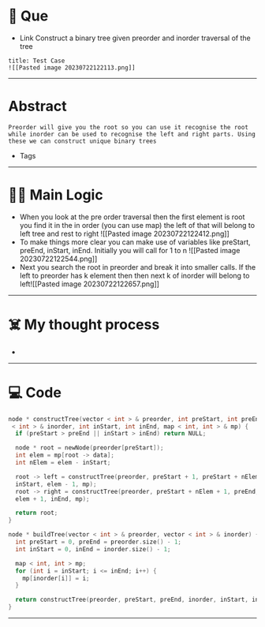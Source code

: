 # 🧩 Que
- Link
Construct a binary tree given preorder and inorder traversal of the tree
```ad-question
title: Test Case
![[Pasted image 20230722122113.png]]

```

---
# Abstract
```ad-abstract
Preorder will give you the root so you can use it recognise the root while inorder can be used to recognise the left and right parts. Using these we can construct unique binary trees
```

- Tags 
--- 
# 🕵️‍♂️ Main Logic
- When you look at the pre order traversal then the first element is root you find it in the in order (you can use map) the left of that will belong to left tree and rest to right ![[Pasted image 20230722122412.png]]
- To make things more clear you can make use of variables like preStart, preEnd, inStart, inEnd. Initially you will call for 1 to n ![[Pasted image 20230722122544.png]]
- Next you search the root in preorder and break it into smaller calls. If the left to preorder has k element then then next k of inorder will belong to left![[Pasted image 20230722122657.png]]

---
# ☠️ My thought process
- 
---

# 💻 Code
```cpp
node * constructTree(vector < int > & preorder, int preStart, int preEnd, vector 
 < int > & inorder, int inStart, int inEnd, map < int, int > & mp) {
  if (preStart > preEnd || inStart > inEnd) return NULL;

  node * root = newNode(preorder[preStart]);
  int elem = mp[root -> data];
  int nElem = elem - inStart;

  root -> left = constructTree(preorder, preStart + 1, preStart + nElem, inorder,
  inStart, elem - 1, mp);
  root -> right = constructTree(preorder, preStart + nElem + 1, preEnd, inorder, 
  elem + 1, inEnd, mp);

  return root;
}

node * buildTree(vector < int > & preorder, vector < int > & inorder) {
  int preStart = 0, preEnd = preorder.size() - 1;
  int inStart = 0, inEnd = inorder.size() - 1;

  map < int, int > mp;
  for (int i = inStart; i <= inEnd; i++) {
    mp[inorder[i]] = i;
  }

  return constructTree(preorder, preStart, preEnd, inorder, inStart, inEnd, mp);
}
```
---
